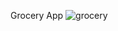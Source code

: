Grocery App
![grocery](https://user-images.githubusercontent.com/96439012/190904881-0b55754b-09a2-4a5a-849a-7963539ae465.gif)
